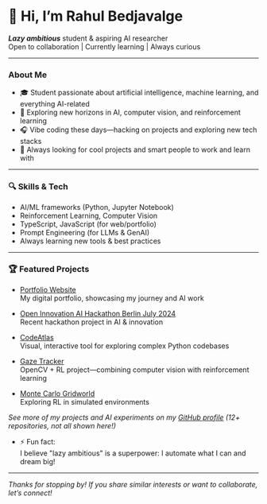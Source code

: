 <!--
## 📊 GitHub Stats

![Rahul's GitHub Stats](https://github-readme-stats.vercel.app/api?username=rahulbedjavalge&show_icons=true&theme=radical)
[![Rahul's GitHub Streak](https://github-readme-streak-stats.herokuapp.com/?user=rahulbedjavalge&theme=radical)](https://git.io/streak-stats)
![Top Langs](https://github-readme-stats.vercel.app/api/top-langs/?username=rahulbedjavalge&layout=compact&theme=radical)
-->

# 👋 Hi, I’m Rahul Bedjavalge

**_Lazy ambitious_** student & aspiring AI researcher  
Open to collaboration | Currently learning | Always curious

---

### About Me

- 🎓 Student passionate about artificial intelligence, machine learning, and everything AI-related
- 👀 Exploring new horizons in AI, computer vision, and reinforcement learning
-  🎧 Vibe coding these days—hacking on projects and exploring new tech stacks
- 📝 Always looking for cool projects and smart people to work and learn with

---

### 🔍 Skills & Tech

- AI/ML frameworks (Python, Jupyter Notebook)
- Reinforcement Learning, Computer Vision
- TypeScript, JavaScript (for web/portfolio)
- Prompt Engineering (for LLMs & GenAI)
- Always learning new tools & best practices

---

### 🏆 Featured Projects

- [Portfolio Website](https://github.com/rahulbedjavalge/portfolio)  
  My digital portfolio, showcasing my journey and AI work

- [Open Innovation AI Hackathon Berlin July 2024](https://github.com/rahulbedjavalge/Open-Innovation-AI-Hackathon-Berlin-July-2024)  
  Recent hackathon project in AI & innovation

- [CodeAtlas](https://github.com/rahulbedjavalge/codeatlas)  
  Visual, interactive tool for exploring complex Python codebases

- [Gaze Tracker](https://github.com/rahulbedjavalge/gaze_tracker)  
  OpenCV + RL project—combining computer vision with reinforcement learning

- [Monte Carlo Gridworld](https://github.com/rahulbedjavalge/monte-carlo-gridworld)  
  Exploring RL in simulated environments

_See more of my projects and AI experiments on my [GitHub profile](https://github.com/rahulbedjavalge?tab=repositories) (12+ repositories, not all shown here!)_

- ⚡ Fun fact:  
  I believe "lazy ambitious" is a superpower: I automate what I can and dream big!

---

_Thanks for stopping by! If you share similar interests or want to collaborate, let’s connect!_
